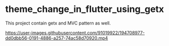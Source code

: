 # theme_change_in_flutter_using_getx
 This project contain getx and MVC pattern as well.


https://user-images.githubusercontent.com/91019922/194708977-dd0dbb56-0191-4886-a257-74ac58d70920.mp4

